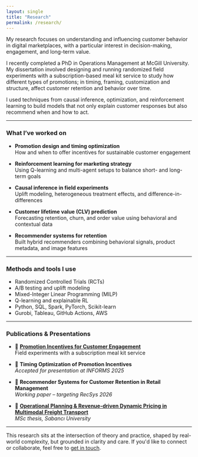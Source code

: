 ```yaml
---
layout: single
title: "Research"
permalink: /research/
---
```


My research focuses on understanding and influencing customer behavior in digital marketplaces, with a particular interest in decision-making, engagement, and long-term value.

I recently completed a PhD in Operations Management at McGill University. My dissertation involved designing and running randomized field experiments with a subscription-based meal kit service to study how different types of promotions; in timing, framing, customization and structure, affect customer retention and behavior over time.

I used techniques from causal inference, optimization, and reinforcement learning to build models that not only explain customer responses but also recommend when and how to act.

---

### What I’ve worked on

- **Promotion design and timing optimization**  
  How and when to offer incentives for sustainable customer engagement  

- **Reinforcement learning for marketing strategy**  
  Using Q-learning and multi-agent setups to balance short- and long-term goals  

- **Causal inference in field experiments**  
  Uplift modeling, heterogeneous treatment effects, and difference-in-differences  

- **Customer lifetime value (CLV) prediction**  
  Forecasting retention, churn, and order value using behavioral and contextual data  

- **Recommender systems for retention**  
  Built hybrid recommenders combining behavioral signals, product metadata, and image features  

---

### Methods and tools I use

- Randomized Controlled Trials (RCTs)  
- A/B testing and uplift modeling  
- Mixed-Integer Linear Programming (MILP)  
- Q-learning and explainable RL  
- Python, SQL, Spark, PyTorch, Scikit-learn  
- Gurobi, Tableau, GitHub Actions, AWS  

---

### Publications & Presentations

- 📄 **[Promotion Incentives for Customer Engagement](https://papers.ssrn.com/sol3/papers.cfm?abstract_id=5324527)**  
  Field experiments with a subscription meal kit service  

- 🧠 **Timing Optimization of Promotion Incentives**  
  _Accepted for presentation at INFORMS 2025_

- 🤝 **Recommender Systems for Customer Retention in Retail Management**  
  _Working paper – targeting RecSys 2026_

- 🚆 **[Operational Planning & Revenue-driven Dynamic Pricing in Multimodal Freight Transport](https://acikbilim.yok.gov.tr/handle/20.500.12812/215756)**  
  _MSc thesis, Sabancı University_

---

This research sits at the intersection of theory and practice, shaped by real-world complexity, but grounded in clarity and care. If you'd like to connect or collaborate, feel free to [get in touch](mailto:1aysunmutlu@gmail.com).